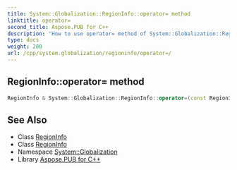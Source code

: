 ```yaml
---
title: System::Globalization::RegionInfo::operator= method
linktitle: operator=
second_title: Aspose.PUB for C++
description: 'How to use operator= method of System::Globalization::RegionInfo class in C++.'
type: docs
weight: 200
url: /cpp/system.globalization/regioninfo/operator=/
---
```

## RegionInfo::operator= method




```cpp
RegionInfo & System::Globalization::RegionInfo::operator=(const RegionInfo &)=delete
```

## See Also

* Class [RegionInfo](../)
* Class [RegionInfo](../)
* Namespace [System::Globalization](../../)
* Library [Aspose.PUB for C++](../../../)
